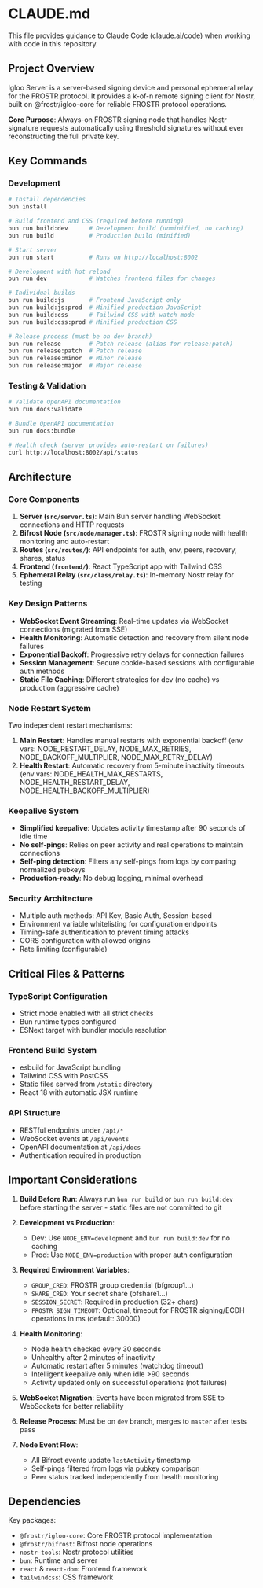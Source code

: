 # CLAUDE.md

This file provides guidance to Claude Code (claude.ai/code) when working with code in this repository.

## Project Overview

Igloo Server is a server-based signing device and personal ephemeral relay for the FROSTR protocol. It provides a k-of-n remote signing client for Nostr, built on @frostr/igloo-core for reliable FROSTR protocol operations.

**Core Purpose**: Always-on FROSTR signing node that handles Nostr signature requests automatically using threshold signatures without ever reconstructing the full private key.

## Key Commands

### Development
```bash
# Install dependencies
bun install

# Build frontend and CSS (required before running)
bun run build:dev      # Development build (unminified, no caching)
bun run build          # Production build (minified)

# Start server
bun run start          # Runs on http://localhost:8002

# Development with hot reload
bun run dev            # Watches frontend files for changes

# Individual builds
bun run build:js       # Frontend JavaScript only
bun run build:js:prod  # Minified production JavaScript
bun run build:css      # Tailwind CSS with watch mode
bun run build:css:prod # Minified production CSS

# Release process (must be on dev branch)
bun run release        # Patch release (alias for release:patch)
bun run release:patch  # Patch release
bun run release:minor  # Minor release  
bun run release:major  # Major release
```

### Testing & Validation
```bash
# Validate OpenAPI documentation
bun run docs:validate

# Bundle OpenAPI documentation
bun run docs:bundle

# Health check (server provides auto-restart on failures)
curl http://localhost:8002/api/status
```

## Architecture

### Core Components

1. **Server (`src/server.ts`)**: Main Bun server handling WebSocket connections and HTTP requests
2. **Bifrost Node (`src/node/manager.ts`)**: FROSTR signing node with health monitoring and auto-restart
3. **Routes (`src/routes/`)**: API endpoints for auth, env, peers, recovery, shares, status
4. **Frontend (`frontend/`)**: React TypeScript app with Tailwind CSS
5. **Ephemeral Relay (`src/class/relay.ts`)**: In-memory Nostr relay for testing

### Key Design Patterns

- **WebSocket Event Streaming**: Real-time updates via WebSocket connections (migrated from SSE)
- **Health Monitoring**: Automatic detection and recovery from silent node failures
- **Exponential Backoff**: Progressive retry delays for connection failures
- **Session Management**: Secure cookie-based sessions with configurable auth methods
- **Static File Caching**: Different strategies for dev (no cache) vs production (aggressive cache)

### Node Restart System

Two independent restart mechanisms:
1. **Main Restart**: Handles manual restarts with exponential backoff (env vars: NODE_RESTART_DELAY, NODE_MAX_RETRIES, NODE_BACKOFF_MULTIPLIER, NODE_MAX_RETRY_DELAY)
2. **Health Restart**: Automatic recovery from 5-minute inactivity timeouts (env vars: NODE_HEALTH_MAX_RESTARTS, NODE_HEALTH_RESTART_DELAY, NODE_HEALTH_BACKOFF_MULTIPLIER)

### Keepalive System

- **Simplified keepalive**: Updates activity timestamp after 90 seconds of idle time
- **No self-pings**: Relies on peer activity and real operations to maintain connections
- **Self-ping detection**: Filters any self-pings from logs by comparing normalized pubkeys
- **Production-ready**: No debug logging, minimal overhead

### Security Architecture

- Multiple auth methods: API Key, Basic Auth, Session-based
- Environment variable whitelisting for configuration endpoints
- Timing-safe authentication to prevent timing attacks
- CORS configuration with allowed origins
- Rate limiting (configurable)

## Critical Files & Patterns

### TypeScript Configuration
- Strict mode enabled with all strict checks
- Bun runtime types configured
- ESNext target with bundler module resolution

### Frontend Build System
- esbuild for JavaScript bundling
- Tailwind CSS with PostCSS
- Static files served from `/static` directory
- React 18 with automatic JSX runtime

### API Structure
- RESTful endpoints under `/api/*`
- WebSocket events at `/api/events`
- OpenAPI documentation at `/api/docs`
- Authentication required in production

## Important Considerations

1. **Build Before Run**: Always run `bun run build` or `bun run build:dev` before starting the server - static files are not committed to git

2. **Development vs Production**:
   - Dev: Use `NODE_ENV=development` and `bun run build:dev` for no caching
   - Prod: Use `NODE_ENV=production` with proper auth configuration

3. **Required Environment Variables**:
   - `GROUP_CRED`: FROSTR group credential (bfgroup1...)
   - `SHARE_CRED`: Your secret share (bfshare1...)
   - `SESSION_SECRET`: Required in production (32+ chars)
   - `FROSTR_SIGN_TIMEOUT`: Optional, timeout for FROSTR signing/ECDH operations in ms (default: 30000)

4. **Health Monitoring**: 
   - Node health checked every 30 seconds
   - Unhealthy after 2 minutes of inactivity
   - Automatic restart after 5 minutes (watchdog timeout)
   - Intelligent keepalive only when idle >90 seconds
   - Activity updated only on successful operations (not failures)

5. **WebSocket Migration**: Events have been migrated from SSE to WebSockets for better reliability

6. **Release Process**: Must be on `dev` branch, merges to `master` after tests pass

7. **Node Event Flow**: 
   - All Bifrost events update `lastActivity` timestamp
   - Self-pings filtered from logs via pubkey comparison
   - Peer status tracked independently from health monitoring

## Dependencies

Key packages:
- `@frostr/igloo-core`: Core FROSTR protocol implementation
- `@frostr/bifrost`: Bifrost node operations
- `nostr-tools`: Nostr protocol utilities
- `bun`: Runtime and server
- `react` & `react-dom`: Frontend framework
- `tailwindcss`: CSS framework